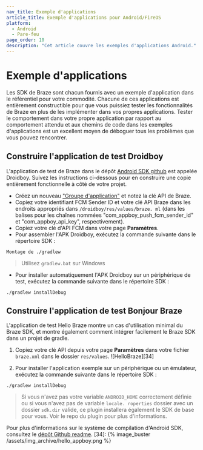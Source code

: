 ```yaml
---
nav_title: Exemple d'applications
article_title: Exemple d'applications pour Android/FireOS
platform:
  - Android
  - Pare-feu
page_order: 10
description: "Cet article couvre les exemples d'applications Android."
---
```


# Exemple d'applications

Les SDK de Braze sont chacun fournis avec un exemple d'application dans le référentiel pour votre commodité. Chacune de ces applications est entièrement constructible pour que vous puissiez tester les fonctionnalités de Braze en plus de les implémenter dans vos propres applications. Tester le comportement dans votre propre application par rapport au comportement attendu et aux chemins de code dans les exemples d'applications est un excellent moyen de déboguer tous les problèmes que vous pouvez rencontrer.

## Construire l'application de test Droidboy
L'application de test de Braze dans le dépôt [Android SDK github][3] est appelée Droidboy. Suivez les instructions ci-dessous pour en construire une copie entièrement fonctionnelle à côté de votre projet.

- Créez un nouveau ["Groupe d'application"][25] et notez la clé API de Braze.
- Copiez votre identifiant FCM Sender ID et votre clé API Braze dans les endroits appropriés dans `/droidboy/res/values/braze. ml` (dans les balises pour les chaînes nommées "com_appboy_push_fcm_sender_id" et "com_appboy_api_key", respectivement).
- Copiez votre clé d'API FCM dans votre page **Paramètres**.
- Pour assembler l'APK Droidboy, exécutez la commande suivante dans le répertoire SDK :

```
Montage de ./gradlew
```
> Utilisez `gradlew.bat` sur Windows

- Pour installer automatiquement l'APK Droidboy sur un périphérique de test, exécutez la commande suivante dans le répertoire SDK :

```
./gradlew installDebug
```

## Construire l'application de test Bonjour Braze
L'application de test Hello Braze montre un cas d'utilisation minimal du Braze SDK, et montre également comment intégrer facilement le Braze SDK dans un projet de gradle.

1. Copiez votre clé API depuis votre page **Paramètres** dans votre fichier `braze.xml` dans le dossier `res/values`. !\[HelloBraze\]\[34\]

2. Pour installer l'application exemple sur un périphérique ou un émulateur, exécutez la commande suivante dans le répertoire SDK :

```
./gradlew installDebug
```

> Si vous n'avez pas votre variable `ANDROID_HOME` correctement définie ou si vous n'avez pas de variable `locale. roperties` dossier avec un dossier `sdk.dir` valide, ce plugin installera également le SDK de base pour vous. Voir le repo du plugin [][27] pour plus d'informations.

Pour plus d'informations sur le système de compilation d'Android SDK, consultez le [dépôt Github readme][26].
[34]: {% image_buster /assets/img_archive/hello_appboy.png %}

[25]: {{site.baseurl}}/developer_guide/platform_wide/app_group_configuration/#app-group-configuration
[26]: https://github.com/Appboy/appboy-android-sdk/blob/master/README.md
[27]: https://github.com/JakeWharton/sdk-manager-plugin
[27]: https://github.com/JakeWharton/sdk-manager-plugin
[3]: https://github.com/appboy/appboy-android-sdk "Appboy Android Github Repository"

